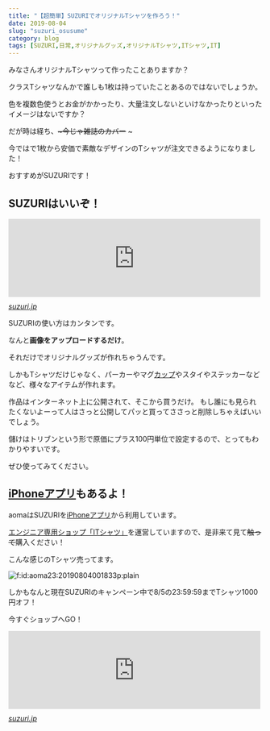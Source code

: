 ```yaml
---
title: "【超簡単】SUZURIでオリジナルTシャツを作ろう！"
date: 2019-08-04
slug: "suzuri_osusume"
category: blog
tags: [SUZURI,日常,オリジナルグッズ,オリジナルTシャツ,ITシャツ,IT]
---
```

<p>みなさんオリジナルTシャツって作ったことありますか？</p>

<p>クラスTシャツなんかで誰しも1枚は持っていたことあるのではないでしょうか。</p>

<p>色を複数色使うとお金がかかったり、大量注文しないといけなかったりといったイメージはないですか？</p>

<p>だが時は経ち、<del>~今じゃ雑誌のカバー</del> ~</p>

<p>今ではで1枚から安価で素敵なデザインのTシャツが注文できるようになりました！</p>

<p>おすすめがSUZURIです！</p>

<h2>SUZURIはいいぞ！</h2>

<p><iframe src="https://hatenablog-parts.com/embed?url=https%3A%2F%2Fsuzuri.jp%2F" title="自分だけのオリジナルグッズを手軽に作成・販売 | SUZURI（スズリ）" class="embed-card embed-webcard" scrolling="no" frameborder="0" style="display: block; width: 100%; height: 155px; max-width: 500px; margin: 10px 0px;"></iframe><cite class="hatena-citation"><a href="https://suzuri.jp/">suzuri.jp</a></cite></p>

<p>SUZURIの使い方はカンタンです。</p>

<p>なんと<b>画像をアップロードするだけ</b>。</p>

<p>それだけでオリジナルグッズが作れちゃうんです。</p>

<p>しかもTシャツだけじゃなく、パーカーやマグ<a class="keyword" href="http://d.hatena.ne.jp/keyword/%A5%AB%A5%C3%A5%D7">カップ</a>やスタイやステッカーなどなど、様々なアイテムが作れます。</p>

<p>作品はインターネット上に公開されて、そこから買うだけ。
もし誰にも見られたくないよーって人はさっと公開してパッと買ってささっと削除しちゃえばいいでしょう。</p>

<p>儲けはトリブンという形で原価にプラス100円単位で設定するので、とってもわかりやすいです。</p>

<p>ぜひ使ってみてください。</p>

<h2><a class="keyword" href="http://d.hatena.ne.jp/keyword/iPhone%A5%A2%A5%D7%A5%EA">iPhoneアプリ</a>もあるよ！</h2>

<p>aomaはSUZURIを<a class="keyword" href="http://d.hatena.ne.jp/keyword/iPhone%A5%A2%A5%D7%A5%EA">iPhoneアプリ</a>から利用しています。</p>

<p><a href="https://suzuri.jp/aoma">エンジニア専用ショップ「ITシャツ」</a>を運営していますので、是非来て見て<del>触って</del>購入ください！</p>

<p>こんな感じのTシャツ売ってます。</p>

<p><span itemscope itemtype="http://schema.org/Photograph"><img src="https://cdn-ak.f.st-hatena.com/images/fotolife/a/aoma23/20190804/20190804001833.png" alt="f:id:aoma23:20190804001833p:plain" title="f:id:aoma23:20190804001833p:plain" class="hatena-fotolife" itemprop="image"></span></p>

<p>しかもなんと現在SUZURIのキャンペーン中で8/5の23:59:59までTシャツ1000円オフ！</p>

<p>今すぐショップへGO！</p>

<p><iframe src="https://hatenablog-parts.com/embed?url=https%3A%2F%2Fsuzuri.jp%2Faoma" title="エンジニア専用 ITシャツ ( aoma )のオリジナルグッズ通販 ∞ SUZURI（スズリ）" class="embed-card embed-webcard" scrolling="no" frameborder="0" style="display: block; width: 100%; height: 155px; max-width: 500px; margin: 10px 0px;"></iframe><cite class="hatena-citation"><a href="https://suzuri.jp/aoma">suzuri.jp</a></cite></p>

